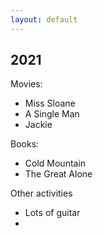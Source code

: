```yaml
---
layout: default
---
```


## 2021
Movies:
- Miss Sloane
- A Single Man
- Jackie

Books:
- Cold Mountain
- The Great Alone

Other activities
- Lots of guitar
- 